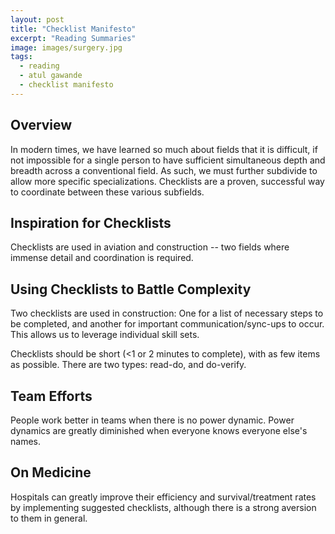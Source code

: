 ```yaml
---
layout: post
title: "Checklist Manifesto"
excerpt: "Reading Summaries"
image: images/surgery.jpg
tags: 
  - reading
  - atul gawande
  - checklist manifesto
---
```


## Overview
In modern times, we have learned so much about fields that it is difficult, if not impossible for a single person
to have sufficient simultaneous depth and breadth across a conventional field. As such, we must further subdivide
to allow more specific specializations. Checklists are a proven, successful way to coordinate between these various
subfields.

## Inspiration for Checklists
Checklists are used in aviation and construction -- two fields where immense detail and coordination is required.

## Using Checklists to Battle Complexity
Two checklists are used in construction: One for a list of necessary steps to be completed, and another for
important communication/sync-ups to occur. This allows us to leverage individual skill sets. 

Checklists should be short (<1 or 2 minutes to complete), with as few items as possible. There are two types:
read-do, and do-verify.

## Team Efforts
People work better in teams when there is no power dynamic. Power dynamics are greatly diminished when everyone
knows everyone else's names.

## On Medicine
Hospitals can greatly improve their efficiency and survival/treatment rates by implementing suggested checklists,
although there is a strong aversion to them in general.
